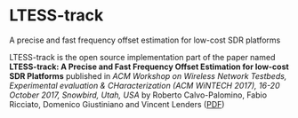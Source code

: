 # LTESS-track
A precise and fast frequency offset estimation for low-cost SDR platforms


LTESS-track is the open source implementation part of the paper named **LTESS-track: A Precise and Fast Frequency Offset Estimation for low-cost SDR Platforms** published in *ACM Workshop on Wireless Network Testbeds, Experimental evaluation & CHaracterization (ACM WiNTECH 2017), 16-20 October 2017, Snowbird, Utah, USA* by Roberto Calvo-Palomino, Fabio Ricciato, Domenico Giustiniano and Vincent Lenders ([PDF](http://eprints.networks.imdea.org/id/document/4484))

